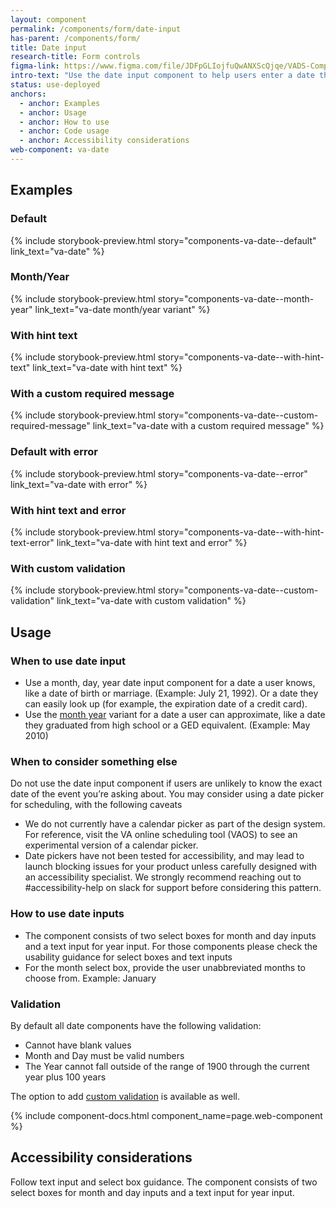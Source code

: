 ```yaml
---
layout: component
permalink: /components/form/date-input
has-parent: /components/form/
title: Date input
research-title: Form controls
figma-link: https://www.figma.com/file/JDFpGLIojfuQwANXScQjqe/VADS-Component-Examples?type=design&node-id=1360%3A82038&mode=design&t=TiJHClaf3VQ6wU6B-1
intro-text: "Use the date input component to help users enter a date they would know or a date they can approximate."
status: use-deployed
anchors:
  - anchor: Examples
  - anchor: Usage
  - anchor: How to use
  - anchor: Code usage
  - anchor: Accessibility considerations
web-component: va-date
---
```


## Examples

### Default
{% include storybook-preview.html story="components-va-date--default" link_text="va-date" %}

### Month/Year
{% include storybook-preview.html story="components-va-date--month-year" link_text="va-date month/year variant" %}

### With hint text
{% include storybook-preview.html story="components-va-date--with-hint-text" link_text="va-date with hint text" %}

### With a custom required message
{% include storybook-preview.html story="components-va-date--custom-required-message" link_text="va-date with a custom required message" %}

### Default with error
{% include storybook-preview.html story="components-va-date--error" link_text="va-date with error" %}

### With hint text and error
{% include storybook-preview.html story="components-va-date--with-hint-text-error" link_text="va-date with hint text and error" %}

### With custom validation
{% include storybook-preview.html story="components-va-date--custom-validation" link_text="va-date with custom validation" %}

## Usage

### When to use date input

- Use a month, day, year date input component for a date a user knows, like a date of birth or marriage.  (Example: July 21, 1992). Or a date they can easily look up (for example, the expiration date of a credit card).
- Use the [month year](#monthyear) variant for a date a user can approximate, like a date they graduated from high school or a GED equivalent. (Example: May 2010) 

### When to consider something else

Do not use the date input component if users are unlikely to know the exact date of the event you’re asking about. You may consider using a date picker for scheduling, with the following caveats

- We do not currently have a calendar picker as part of the design system. For reference, visit the VA online scheduling tool (VAOS) to see an experimental version of a calendar picker.
- Date pickers have not been tested for accessibility, and may lead to launch blocking issues for your product unless carefully designed with an accessibility specialist. We strongly recommend reaching out to #accessibility-help on slack for support before considering this pattern.

### How to use date inputs

- The component consists of two select boxes for month and day inputs and a text input for year input. For those components please check the usability guidance for select boxes and text inputs
- For the month select box, provide the user unabbreviated months to choose from. Example: January

### Validation
By default all date components have the following validation:
- Cannot have blank values
- Month and Day must be valid numbers
- The Year cannot fall outside of the range of 1900 through the current year plus 100 years

The option to add [custom validation](#with-custom-validation) is available as well.


{% include component-docs.html component_name=page.web-component %}

## Accessibility considerations

Follow text input and select box guidance. The component consists of two select boxes for month and day inputs and a text input for year input.